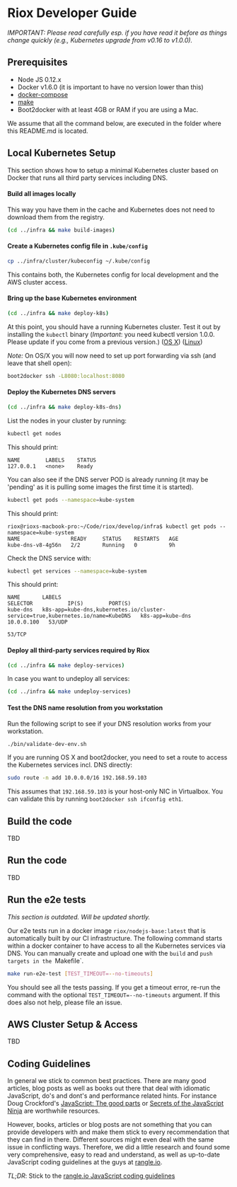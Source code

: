 # Riox Developer Guide


*IMPORTANT: Please read carefully esp. if you have read it before as things
change quickly (e.g., Kubernetes upgrade from v0.16 to v1.0.0).*

## Prerequisites

* Node JS 0.12.x
* Docker v1.6.0 (it is important to have no version lower than this)
* [docker-compose](https://docs.docker.com/compose/install/)
* [make](http://www.gnu.org/software/make/manual/make.html)
* Boot2docker with at least 4GB or RAM if you are using a Mac.

We assume that all the command below, are executed in the folder where this README.md is located.


## Local Kubernetes Setup

This section shows how to setup a minimal Kubernetes cluster based on Docker
that runs all third party services including DNS.

#### Build all images locally

This way you have them in the cache and Kubernetes does not need to download them from the registry.

```sh
(cd ../infra && make build-images)
```

#### Create a Kubernetes config file in `.kube/config`

```sh
cp ../infra/cluster/kubeconfig ~/.kube/config
```

This contains both, the Kubernetes config for local development and the AWS
cluster access.

#### Bring up the base Kubernetes environment

```sh
(cd ../infra && make deploy-k8s)
```

At this point, you should have a running Kubernetes cluster. Test it out by installing the `kubectl` binary (*Important*: you need kubectl version 1.0.0. Please update if you come from a previous version.)
([OS X](https://storage.googleapis.com/kubernetes-release/release/v1.0.0/bin/darwin/amd64/kubectl))
([Linux](https://storage.googleapis.com/kubernetes-release/release/v1.0.0/bin/linux/amd64/kubectl))


*Note:*
On OS/X you will now need to set up port forwarding via ssh (and leave that shell open):

```sh
boot2docker ssh -L8080:localhost:8080
```

#### Deploy the Kubernetes DNS servers

```sh
(cd ../infra && make deploy-k8s-dns)
```

List the nodes in your cluster by running:

```sh
kubectl get nodes
```

This should print:
```
NAME        LABELS    STATUS
127.0.0.1   <none>    Ready
```

You can also see if the DNS server POD is already running (it may be 'pending' as it is pulling some images
the first time it is started).

```sh
kubectl get pods --namespace=kube-system
```

This should print:
```
riox@rioxs-macbook-pro:~/Code/riox/develop/infra$ kubectl get pods --namespace=kube-system
NAME                READY     STATUS    RESTARTS   AGE
kube-dns-v8-4g56n   2/2       Running   0          9h
```

Check the DNS service with:
```sh
kubectl get services --namespace=kube-system
```

This should print:
```
NAME       LABELS                                                                           SELECTOR           IP(S)        PORT(S)
kube-dns   k8s-app=kube-dns,kubernetes.io/cluster-service=true,kubernetes.io/name=KubeDNS   k8s-app=kube-dns   10.0.0.100   53/UDP
                                                                                                                           53/TCP
```

#### Deploy all third-party services required by Riox

```sh
(cd ../infra && make deploy-services)
```

In case you want to undeploy all services:
```sh
(cd ../infra && make undeploy-services)
```

#### Test the DNS name resolution from you workstation

Run the following script to see if your DNS resolution works from your
workstation.
```sh
./bin/validate-dev-env.sh
```

If you are running OS X and boot2docker, you need to set a route to access
the Kubernetes services incl. DNS directly:

```sh
sudo route -n add 10.0.0.0/16 192.168.59.103
```

This assumes that `192.168.59.103` is your host-only NIC in Virtualbox.
You can validate this by running `boot2docker ssh ifconfig eth1`.

## Build the code

TBD

## Run the code

TBD


## Run the e2e tests

*This section is outdated. Will be updated shortly.*

Our e2e tests run in a docker image `riox/nodejs-base:latest` that is automatically built by
our CI infrastructure. The following command starts within a docker container to have access to
all the Kubernetes services via DNS. You can manually create and upload one with the `build` and `push
targets in the `Makefile`.

```sh
make run-e2e-test [TEST_TIMEOUT=--no-timeouts]
```

You should see all the tests passing. If you get a timeout error, re-run the command with the
optional `TEST_TIMEOUT=--no-timeouts` argument. If this does also not help, please file an issue.


## AWS Cluster Setup & Access

TBD

## Coding Guidelines

In general we stick to common best practices. There are many good articles, blog posts as well as books out there that deal with idiomatic JavaScript, do's and dont's and performance related hints. For instance Doug Crockford's [JavaScript: The good parts](http://javascript.crockford.com/) or [Secrets of the JavaScript Ninja](https://www.manning.com/books/secrets-of-the-javascript-ninja) are worthwhile resources.

However, books, articles or blog posts are not something that you can provide developers with and make them stick to every recommendation that they can find in there. Different sources might even deal with the same issue in conflicting ways. Therefore, we did a little research and found some very comprehensive, easy to read and understand, as well as up-to-date JavaScript coding guidelines at the guys at [rangle.io](http://rangle.io).

*TL;DR*: Stick to the [rangle.io JavaScript coding guidelines](http://rangle.io/guidelines/)
